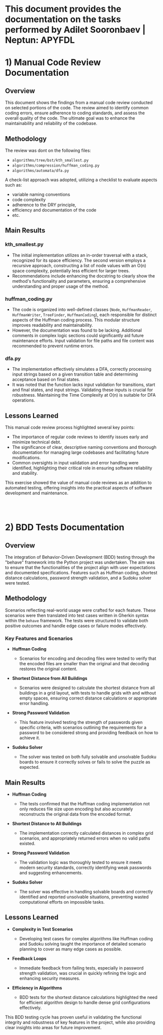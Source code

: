 # This document provides the documentation on the tasks performed by Adilet Sooronbaev | Neptun: APYFDL

# 1) Manual Code Review Documentation

## Overview

This document shows the findings from a manual code review conducted on selected portions of the code. The review aimed to identify common coding errors, ensure adherence to coding standards, and assess the overall quality of the code. The ultimate goal was to enhance the maintainability and reliability of the codebase.

## Methodology

The review was dont on the following files:
- `algorithms/tree/bst/kth_smallest.py`
- `algorithms/compression/huffman_coding.py`
- `algorithms/automata/dfa.py`

A check-list approach was adopted, utilizing a checklist to evaluate aspects such as:
- variable naming conventions
- code complexity
- adherence to the DRY principle,
- efficiency and documentation of the code
- etc.

## Main Results

### kth_smallest.py
- The initial implementation utilizes an in-order traversal with a stack, recognized for its space efficiency. The second version employs a recursive approach, constructing a list of node values with an O(n) space complexity, potentially less efficient for larger trees.
- Recommendations include enhancing the docstring to clearly show the method's functionality and parameters, ensuring a comprehensive understanding and proper usage of the method.

### huffman_coding.py
- The code is organized into well-defined classes (`Node`, `HuffmanReader`, `HuffmanWriter`, `TreeFinder`, `HuffmanCoding`), each responsible for distinct aspects of the Huffman coding process. This modular structure improves readability and maintainability.
- However, the documentation was found to be lacking. Additional comments in complex logic sections could significantly aid future maintenance efforts. Input validation for file paths and file content was recommended to prevent runtime errors.

### dfa.py
- The implementation effectively simulates a DFA, correctly processing input strings based on a given transition table and determining acceptance based on final states.
- It was noted that the function lacks input validation for transitions, start and final states, and input strings. Validating these inputs is crucial for robustness. Maintaining the Time Complexity at O(n) is suitable for DFA operations.

## Lessons Learned

This manual code review process highlighted several key points:
- The importance of regular code reviews to identify issues early and minimize technical debt.
- The significance of clear, descriptive naming conventions and thorough documentation for managing large codebases and facilitating future modifications.
- Common oversights in input validation and error handling were identified, highlighting their critical role in ensuring software reliability and stability.

This exercise showed the value of manual code reviews as an addition to automated testing, offering insights into the practical aspects of software development and maintenance.

<br>
<br>

# 2) BDD Tests Documentation

## Overview

The integration of Behavior-Driven Development (BDD) testing through the "behave" framework into the Python project was undertaken. The aim was to ensure that the functionalities of the project align with user expectations and documented specifications. Features such as Huffman coding, shortest distance calculations, password strength validation, and a Sudoku solver were tested.

## Methodology

Scenarios reflecting real-world usage were crafted for each feature. These scenarios were then translated into test cases written in Gherkin syntax within the `behave` framework. The tests were structured to validate both positive outcomes and handle edge cases or failure modes effectively.

### Key Features and Scenarios

- **Huffman Coding**
  - Scenarios for encoding and decoding files were tested to verify that the encoded files are smaller than the original and that decoding restores the original content.

- **Shortest Distance from All Buildings**
  - Scenarios were designed to calculate the shortest distance from all buildings in a grid layout, with tests to handle grids with and without empty spaces, ensuring correct distance calculations or appropriate error handling.

- **Strong Password Validation**
  - This feature involved testing the strength of passwords given specific criteria, with scenarios outlining the requirements for a password to be considered strong and providing feedback on how to achieve it.

- **Sudoku Solver**
  - The solver was tested on both fully solvable and unsolvable Sudoku boards to ensure it correctly solves or fails to solve the puzzle as expected.

## Main Results

- **Huffman Coding**
  - The tests confirmed that the Huffman coding implementation not only reduces file size upon encoding but also accurately reconstructs the original data from the encoded format.

- **Shortest Distance to All Buildings**
  - The implementation correctly calculated distances in complex grid scenarios, and appropriately returned errors when no valid paths existed.

- **Strong Password Validation**
  - The validation logic was thoroughly tested to ensure it meets modern security standards, correctly identifying weak passwords and suggesting enhancements.

- **Sudoku Solver**
  - The solver was effective in handling solvable boards and correctly identified and reported unsolvable situations, preventing wasted computational efforts on impossible tasks.

## Lessons Learned

- **Complexity in Test Scenarios**
  - Developing test cases for complex algorithms like Huffman coding and Sudoku solving taught the importance of detailed scenario planning to cover as many edge cases as possible.

- **Feedback Loops**
  - Immediate feedback from failing tests, especially in password strength validation, was crucial in quickly refining the logic and enhancing security measures.

- **Efficiency in Algorithms**
  - BDD tests for the shortest distance calculations highlighted the need for efficient algorithm design to handle dense grid configurations effectively.

This BDD testing cycle has proven useful in validating the functional integrity and robustness of key features in the project, while also providing clear insights into areas for future improvement.
